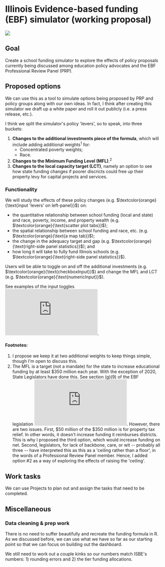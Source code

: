 # Illinois Evidence-based funding (EBF) simulator (working proposal)

![](https://media4.giphy.com/media/Ojdip0p80ucZh8WjMO/giphy.gif?cid=790b76116acab4a461f02240148b9daf865621db3535395d&rid=giphy.gif&ct=g)

## Goal

Create a school funding simulator to explore the effects of policy proposals currently being discussed among education policy advocates and the EBF Professional Review Panel (PRP).

## Proposed options

We can use this as a tool to simulate options being proposed by PRP and policy groups along with our own ideas. In fact, I think after creating this simulator we draft up a white paper and roll it out publicly (i.e. a press release, etc.).

I think we split the simulator's policy 'levers', so to speak, into three buckets: 

1. **Changes to the additional investments piece of the formula**, which will include adding additional weights<sup>1</sup> for:
    - Concentrated poverty weights;
    - Race.
2. **Changes to the Minimum Funding Level (MFL)**.<sup>2   
3. **Changes to the local capacity target (LCT)**, namely an option to see how state funding changes if poorer discricts could free up their property levy for capital projects and services.
    
### Functionality 

We will study the effects of these policy changes (e.g. $\textcolor{orange}{\text{input 'levers' on left-panel}}$) on:
    
* the quantitative relationship between school funding (local and state) and race, poverty, income, and  property wealth (e.g. $\textcolor{orange}{\text{scatter plot tabs}}$); 
* the spatial relationship between school funding and race, etc. (e.g. $\textcolor{orange}{\text{a map tab}}$);
* the change in the adequacy target and gap (e.g. $\textcolor{orange}{\text{right-side panel statistics}}$); and 
* how long it will take to fully fund Illinois schools (e.g. $\textcolor{orange}{\text{right-side panel statistics}}$). 

Users will be able to toggle on and off the additional investments (e.g. $\textcolor{orange}{\text{checkboxInput}}$) and change the MFL and LCT (e.g. $\textcolor{orange}{\text{numericInput}}$). 

See examples of the input toggles ![here](https://shiny.rstudio.com/images/shiny-cheatsheet.pdf).
    
#### Footnotes:
1) I propose we keep it at two additional weights to keep things simple, though I'm open to discuss this.
2) The MFL is a target (not a mandate) for the state to increase educational funding by at least $350 million each year. With the exception of 2020, State Legislators have done this. See section (g)(9) of the EBF legislation ![public act 100-0465](https://www.ilga.gov/legislation/publicacts/100/PDF/100-0465.pdf).  However, there are two issues. First, $50 million of the $350 million is for property tax relief. In other words, it doesn't increase funding it reimburses districts. This is why I proposed the third option, which would increase funding on net. Second, legislators, for lack of backbone, care, or wit -- probably all three -- have interpreted this as this as a 'ceiling rather than a floor', in the words of a Professional Review Panel member. Hence, I added option #2 as a way of exploring the effects of raising the 'ceiling'.

## Work tasks
    
We can use Projects to plan out and assign the tasks that need to be completed.

## Miscellaneous
    
### Data cleaning & prep work
    
There is no need to suffer beautifully and recreate the funding formula in R. As we discussed before, we can use what we have so far as our starting point so that we can focus on building out the dashboard.
    
We still need to work out a couple kinks so our numbers match ISBE's numbers: 1) rounding errors and 2) the tier funding allocations.
